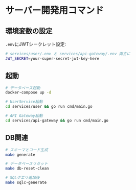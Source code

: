 # サーバー開発用コマンド

## 環境変数の設定

`.env`にJWTシークレット設定:

```bash
# services/user/.env と services/api-gateway/.env 両方に
JWT_SECRET=your-super-secret-jwt-key-here
```

## 起動

```bash
# データベース起動
docker-compose up -d

# UserService起動  
cd services/user && go run cmd/main.go

# API Gateway起動
cd services/api-gateway && go run cmd/main.go
```

## DB関連

```bash
# スキーマとコード生成
make generate

# データベースリセット
make db-reset-clean

# SQLクエリ追加後
make sqlc-generate
```

